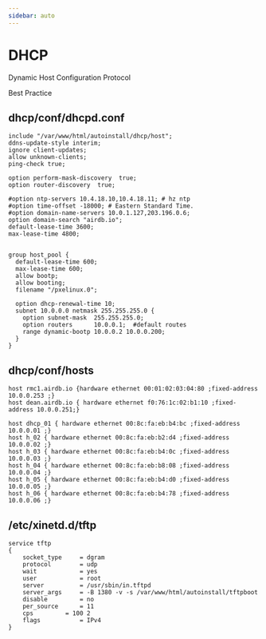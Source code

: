 ```yaml
---
sidebar: auto
---
```


# DHCP

Dynamic Host Configuration Protocol

Best Practice

## dhcp/conf/dhcpd.conf 

	include "/var/www/html/autoinstall/dhcp/host";
	ddns-update-style interim;
	ignore client-updates;
	allow unknown-clients;
	ping-check true;
	
	option perform-mask-discovery  true;
	option router-discovery  true;
	
	#option ntp-servers 10.4.18.10,10.4.18.11; # hz ntp
	#option time-offset -18000; # Eastern Standard Time.
	#option domain-name-servers 10.0.1.127,203.196.0.6;
	option domain-search "airdb.io";
	default-lease-time 3600;
	max-lease-time 4800;
	
	
	group host_pool {
	  default-lease-time 600;
	  max-lease-time 600;
	  allow bootp;
	  allow booting;
	  filename "/pxelinux.0";
	
	  option dhcp-renewal-time 10;
	  subnet 10.0.0.0 netmask 255.255.255.0 {
	    option subnet-mask  255.255.255.0;
	    option routers      10.0.0.1;  #default routes
	    range dynamic-bootp 10.0.0.2 10.0.0.200;
	  }
	}


##  dhcp/conf/hosts

	host rmc1.airdb.io {hardware ethernet 00:01:02:03:04:80 ;fixed-address 10.0.0.253 ;}
	host dean.airdb.io { hardware ethernet f0:76:1c:02:b1:10 ;fixed-address 10.0.0.251;}
	
	host dhcp_01 { hardware ethernet 00:8c:fa:eb:b4:bc ;fixed-address 10.0.0.01 ;}
	host h_02 { hardware ethernet 00:8c:fa:eb:b2:d4 ;fixed-address 10.0.0.02 ;}
	host h_03 { hardware ethernet 00:8c:fa:eb:b4:0c ;fixed-address 10.0.0.03 ;}
	host h_04 { hardware ethernet 00:8c:fa:eb:b8:08 ;fixed-address 10.0.0.04 ;}
	host h_05 { hardware ethernet 00:8c:fa:eb:b4:d0 ;fixed-address 10.0.0.05 ;}
	host h_06 { hardware ethernet 00:8c:fa:eb:b4:78 ;fixed-address 10.0.0.06 ;}

## /etc/xinetd.d/tftp

	service tftp
	{
		socket_type		= dgram
		protocol		= udp
		wait			= yes
		user			= root
		server			= /usr/sbin/in.tftpd
		server_args		= -B 1380 -v -s /var/www/html/autoinstall/tftpboot
		disable			= no
		per_source		= 11
		cps			= 100 2
		flags			= IPv4
	}
